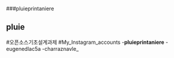 ###pluieprintaniere
## pluie
#오픈소스기초설계과제
#My_Instagram_accounts
-**pluieprintaniere**
-eugenedlac5a
-charraznavle_


